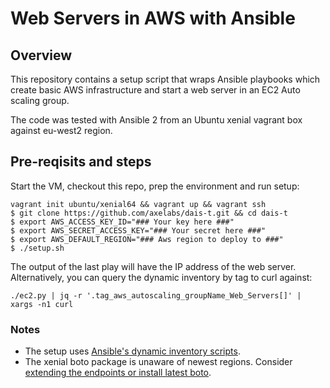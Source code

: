 Web Servers in AWS with Ansible
==============================

## Overview
This repository contains a setup script that wraps Ansible playbooks which create basic AWS infrastructure and start a web server in an EC2 Auto scaling group.

The code was tested with Ansible 2 from an Ubuntu xenial vagrant box against eu-west2 region.

## Pre-reqisits and steps
Start the VM, checkout this repo, prep the environment and run setup:
```
vagrant init ubuntu/xenial64 && vagrant up && vagrant ssh
$ git clone https://github.com/axelabs/dais-t.git && cd dais-t
$ export AWS_ACCESS_KEY_ID="### Your key here ###"
$ export AWS_SECRET_ACCESS_KEY="### Your secret here ###"
$ export AWS_DEFAULT_REGION="### Aws region to deploy to ###"
$ ./setup.sh

```

The output of the last play will have the IP address of the web server.  Alternatively, you can query the dynamic inventory by tag to curl against:
```
./ec2.py | jq -r '.tag_aws_autoscaling_groupName_Web_Servers[]' | xargs -n1 curl
```

### Notes
* The setup uses [Ansible's dynamic inventory scripts](https://aws.amazon.com/blogs/apn/getting-started-with-ansible-and-dynamic-amazon-ec2-inventory-management).
* The xenial boto package is unaware of newest regions. Consider [extending the endpoints or install latest boto](http://docs.pythonboto.org/en/latest/boto_config_tut.html).

